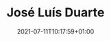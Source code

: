 ---
title: "José Luís Duarte"
date: 2021-07-11T10:17:59+01:00
weight: 
summary: "Scientist"
role: "science"
profile_image: "/people_photos/jose_luis_duarte.jpeg"
website: ""
---